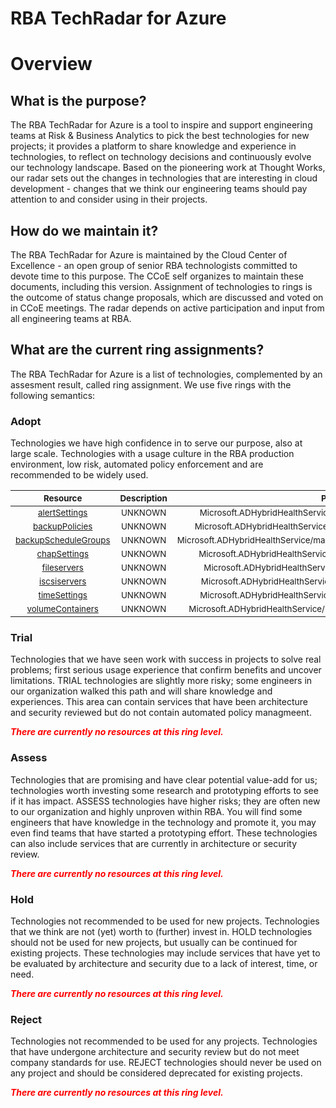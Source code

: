 
RBA TechRadar for Azure
=======================

# Overview

## What is the purpose?


The RBA TechRadar for Azure is a tool to inspire and support engineering teams at Risk & Business Analytics to pick the best technologies for new projects; it provides a platform to share knowledge and experience in technologies, to reflect on technology decisions and continuously evolve our technology landscape.  Based on the pioneering work at Thought Works, our radar sets out the changes in technologies that are interesting in cloud development - changes that we think our engineering teams should pay attention to and consider using in their projects.
## How do we maintain it?


The RBA TechRadar for Azure is maintained by the Cloud Center of Excellence - an open group of senior RBA technologists committed to devote time to this purpose.  The CCoE self organizes to maintain these documents, including this version.  Assignment of technologies to rings is the outcome of status change proposals, which are discussed and voted on in CCoE meetings.  The radar depends on active participation and input from all engineering teams at RBA.
## What are the current ring assignments?


The RBA TechRadar for Azure is a list of technologies, complemented by an assesment result, called ring assignment.  We use five rings with the following semantics:
### Adopt


Technologies we have high confidence in to serve our purpose, also at large scale.  Technologies with a usage culture in the RBA production environment, low risk, automated policy enforcement and are recommended to be widely used.  

|<sub>Resource</sub>|<sub>Description</sub>|<sub>Path</sub>|<sub>Status</sub>|
| :---: | :---: | :---: | :---: |
|<sub>[alertSettings](https://github.com/openrba/python-azure-techradar/tree/master/Microsoft.ADHybridHealthService/managers/devices/alertSettings)</sub>|<sub>UNKNOWN</sub>|<sub>Microsoft.ADHybridHealthService/managers/devices/alertSettings</sub>|<sub>ADOPT</sub>|
|<sub>[backupPolicies](https://github.com/openrba/python-azure-techradar/tree/master/Microsoft.ADHybridHealthService/managers/devices/backupPolicies)</sub>|<sub>UNKNOWN</sub>|<sub>Microsoft.ADHybridHealthService/managers/devices/backupPolicies</sub>|<sub>ADOPT</sub>|
|<sub>[backupScheduleGroups](https://github.com/openrba/python-azure-techradar/tree/master/Microsoft.ADHybridHealthService/managers/devices/backupScheduleGroups)</sub>|<sub>UNKNOWN</sub>|<sub>Microsoft.ADHybridHealthService/managers/devices/backupScheduleGroups</sub>|<sub>ADOPT</sub>|
|<sub>[chapSettings](https://github.com/openrba/python-azure-techradar/tree/master/Microsoft.ADHybridHealthService/managers/devices/chapSettings)</sub>|<sub>UNKNOWN</sub>|<sub>Microsoft.ADHybridHealthService/managers/devices/chapSettings</sub>|<sub>ADOPT</sub>|
|<sub>[fileservers](https://github.com/openrba/python-azure-techradar/tree/master/Microsoft.ADHybridHealthService/managers/devices/fileservers)</sub>|<sub>UNKNOWN</sub>|<sub>Microsoft.ADHybridHealthService/managers/devices/fileservers</sub>|<sub>ADOPT</sub>|
|<sub>[iscsiservers](https://github.com/openrba/python-azure-techradar/tree/master/Microsoft.ADHybridHealthService/managers/devices/iscsiservers)</sub>|<sub>UNKNOWN</sub>|<sub>Microsoft.ADHybridHealthService/managers/devices/iscsiservers</sub>|<sub>ADOPT</sub>|
|<sub>[timeSettings](https://github.com/openrba/python-azure-techradar/tree/master/Microsoft.ADHybridHealthService/managers/devices/timeSettings)</sub>|<sub>UNKNOWN</sub>|<sub>Microsoft.ADHybridHealthService/managers/devices/timeSettings</sub>|<sub>ADOPT</sub>|
|<sub>[volumeContainers](https://github.com/openrba/python-azure-techradar/tree/master/Microsoft.ADHybridHealthService/managers/devices/volumeContainers)</sub>|<sub>UNKNOWN</sub>|<sub>Microsoft.ADHybridHealthService/managers/devices/volumeContainers</sub>|<sub>ADOPT</sub>|

### Trial


Technologies that we have seen work with success in projects to solve real problems;  first serious usage experience that confirm benefits and uncover limitations.  TRIAL technologies are slightly more risky; some engineers in our organization walked this path and will share knowledge and experiences.  This area can contain services that have been architecture and security reviewed but do not contain automated policy managmeent.  
  
***<font color="red"> There are currently no resources at this ring level. </font>***
### Assess


Technologies that are promising and have clear potential value-add for us; technologies worth investing some research and prototyping efforts to see if it has impact.  ASSESS technologies have higher risks;  they are often new to our organization and highly unproven within RBA.  You will find some engineers that have knowledge in the technology and promote it, you may even find teams that have started a prototyping effort.  These technologies can also include services that are currently in architecture or security review.  
  
***<font color="red"> There are currently no resources at this ring level. </font>***
### Hold


Technologies not recommended to be used for new projects. Technologies that we think are not (yet) worth to (further) invest in.  HOLD technologies should not be used for new projects, but usually can be continued for existing projects.  These technologies may include services that have yet to be evaluated by architecture and security due to a lack of interest, time, or need.  
  
***<font color="red"> There are currently no resources at this ring level. </font>***
### Reject


Technologies not recommended to be used for any projects. Technologies that have undergone architecture and security review but do not meet company standards for use.  REJECT technologies should never be used on any project and should be considered deprecated for existing projects.  
  
***<font color="red"> There are currently no resources at this ring level. </font>***